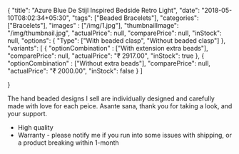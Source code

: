 {
    "title": "Azure Blue De Stijl Inspired Bedside Retro Light",
    "date": "2018-05-10T08:02:34+05:30",
    "tags": ["Beaded Bracelets"],
    "categories": ["Bracelets"],
    "images" : ["/img/1.jpg"],
    "thumbnailImage": "/img/thumbnail.jpg",
    "actualPrice": null,
    "comparePrice": null,
    "inStock": null,
    "options": {
        "Type": ["With beaded clasp", "Without beaded clasp"]
    },
    "variants":  [
        {
            "optionCombination" : ["With extension extra beads"],
            "comparePrice": null,
            "actualPrice": "₹ 2917.00",
            "inStock": true
        },
        {
            "optionCombination" : ["Without extra beads"],
            "comparePrice": null,
            "actualPrice": "₹ 2000.00",
            "inStock": false
        }
    ]

}

The hand beaded designs I sell are individually designed and carefully made with love for each peice. Asante sana, thank you for taking a look, and your support.

- High quality
- Warranty - please notify me if you run into some issues with shipping, or a product breaking within 1-month
